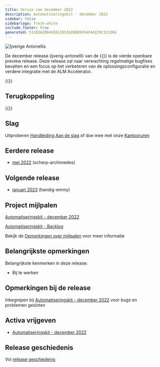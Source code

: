 ```yaml
---
title: Versie van december 2022
description: Automatiseringskit - december 2022
sidebar: false
sidebarlogo: fresh-white
include_footer: true
generated: 51182A2D941E81195362DDD5F64F44229C321384
---
```


<div class="optional">

![Ijverige Antonellis](/images/zealous-antonelli.png)

De december release (ijverig-antonelli) van de {{<product-name>}} is de vierde openbare preview release. Deze release zal naar verwachting regelmatige bugfixes bevatten en een focus op het verbeteren van de oplossingsconfiguratie en verdere integratie met de ALM Accelerator.

</div>

<div class="optional">

{{<presentationStyles>}}

## Terugkoppeling

{{<questions name="/content/nl/releases/december-2022.json" completed="Bedankt voor het geven van feedback" shownavigationbuttons="false" locale="nl">}}

</div>

<div class="optional">

## Slag

Uitproberen [Handleiding Aan de slag](/nl/get-started) of doe mee met onze [Kantooruren](/nl/office-hours)

## Eerdere release

- [mei 2022](/nl/releases/november-2022) (scherp-archimedes)

## Volgende release

- [januari 2023](/nl/releases/january-2023) (handig-emmy)

## Project mijlpalen

[Automatiseringskit - december 2022](https://github.com/orgs/microsoft/projects/486/views/5)

[Automatiseringskit - Backlog](https://github.com/orgs/microsoft/projects/486/views/1)

Bekijk de [Opmerkingen over mijlpalen](/nl/releases/milestones) voor meer informatie

## Belangrijkste opmerkingen

Belangrijkste kenmerken in deze release:

- Bij te werken

## Opmerkingen bij de release

Inbegrepen bij [Automatiseringskit - december 2022](https://github.com/microsoft/powercat-automation-kit/releases/tag/AutomationKit-December2022) voor bugs en problemen gesloten

## Activa vrijgeven

- [Automatiseringskit - december 2022](https://github.com/microsoft/powercat-automation-kit/releases/tag/AutomationKit-December2022)

## Release geschiedenis

Vol [release geschiedenis](/nl/releases)

</div>
